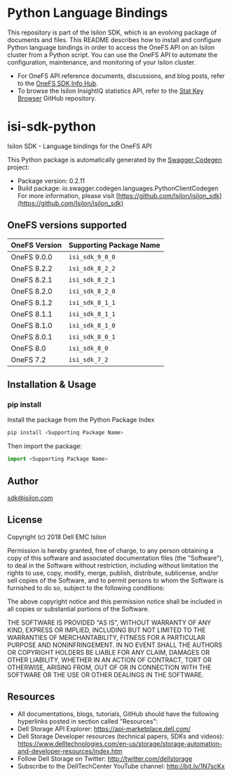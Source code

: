 # Python Language Bindings

This repository is part of the Isilon SDK, which is an evolving package of
documents and files. This README describes how to install and configure Python
language bindings in order to access the OneFS API on an Isilon cluster from a
Python script. You can use the OneFS API to automate the configuration,
maintenance, and monitoring of your Isilon cluster.

* For OneFS API reference documents, discussions, and blog posts, refer to the
[OneFS SDK Info Hub](https://community.emc.com/docs/DOC-48273).
* To browse the Isilon InsightIQ statistics API, refer to the
[Stat Key Browser](https://github.com/isilon/isilon_stat_browser.git)
GitHub repository.

# isi-sdk-python
Isilon SDK - Language bindings for the OneFS API

This Python package is automatically generated by the [Swagger Codegen](https://github.com/swagger-api/swagger-codegen) project:

- Package version: 0.2.11
- Build package: io.swagger.codegen.languages.PythonClientCodegen
For more information, please visit [https://github.com/Isilon/isilon_sdk](https://github.com/Isilon/isilon_sdk)

## OneFS versions supported

OneFS Version   | Supporting Package Name
----------------|-----------------
OneFS 9.0.0     | `isi_sdk_9_0_0`
OneFS 8.2.2     | `isi_sdk_8_2_2`
OneFS 8.2.1     | `isi_sdk_8_2_1`
OneFS 8.2.0     | `isi_sdk_8_2_0`
OneFS 8.1.2     | `isi_sdk_8_1_1`
OneFS 8.1.1     | `isi_sdk_8_1_1`
OneFS 8.1.0     | `isi_sdk_8_1_0`
OneFS 8.0.1     | `isi_sdk_8_0_1`
OneFS 8.0       | `isi_sdk_8_0`
OneFS 7.2       | `isi_sdk_7_2`

## Installation & Usage
### pip install

Install the package from the Python Package Index

```sh
pip install <Supporting Package Name>
```

Then import the package:
```python
import <Supporting Package Name>
```

## Author

sdk@isilon.com

## License

Copyright (c) 2018 Dell EMC Isilon

Permission is hereby granted, free of charge, to any person obtaining a copy
of this software and associated documentation files (the "Software"), to deal
in the Software without restriction, including without limitation the rights
to use, copy, modify, merge, publish, distribute, sublicense, and/or sell
copies of the Software, and to permit persons to whom the Software is
furnished to do so, subject to the following conditions:

The above copyright notice and this permission notice shall be included in all
copies or substantial portions of the Software.

THE SOFTWARE IS PROVIDED "AS IS", WITHOUT WARRANTY OF ANY KIND, EXPRESS OR
IMPLIED, INCLUDING BUT NOT LIMITED TO THE WARRANTIES OF MERCHANTABILITY,
FITNESS FOR A PARTICULAR PURPOSE AND NONINFRINGEMENT. IN NO EVENT SHALL THE
AUTHORS OR COPYRIGHT HOLDERS BE LIABLE FOR ANY CLAIM, DAMAGES OR OTHER
LIABILITY, WHETHER IN AN ACTION OF CONTRACT, TORT OR OTHERWISE, ARISING FROM,
OUT OF OR IN CONNECTION WITH THE SOFTWARE OR THE USE OR OTHER DEALINGS IN THE
SOFTWARE.

## Resources

- All documentations, blogs, tutorials, GitHub should have the following hyperlinks posted in section called "Resources":
- Dell Storage API Explorer: https://api-marketplace.dell.com/
- Dell Storage Developer resources (technical papers, SDKs and videos): https://www.delltechnologies.com/en-us/storage/storage-automation-and-developer-resources/index.htm
- Follow Dell Storage on Twitter: http://twitter.com/dellstorage
- Subscribe to the DellTechCenter YouTube channel: http://bit.ly/1N7scKx
